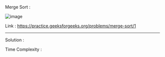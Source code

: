 Merge Sort :

![image](https://user-images.githubusercontent.com/23376002/172143721-893987f8-4d25-4c30-9266-10331ea0743b.png)


Link : https://practice.geeksforgeeks.org/problems/merge-sort/1


------------------------------------------------------------------------------------------------------------------------------------------------------


Solution :

Time Complexity :


